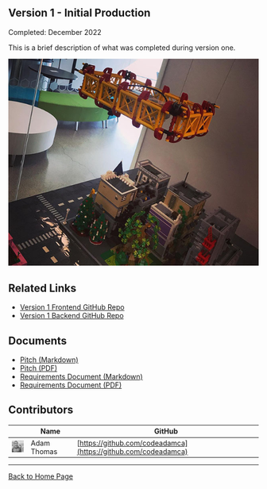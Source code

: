 ## Version 1 - Initial Production

Completed: December 2022

This is a brief description of what was completed during version one.

![Version 1 City](images/v1-city.jpg)

## Related Links

- [Version 1 Frontend GitHub Repo](https://github.com/BrickMMO/template-about-markdown)
- [Version 1 Backend GitHub Repo](https://github.com/BrickMMO/template-about-markdown)

## Documents

- [Pitch (Markdown)](system-v1/v1-pitch)
- [Pitch (PDF)](system-v1/v1-pitch.pdf)
- [Requirements Document (Markdown)](system-v1/v1-requirements)
- [Requirements Document (PDF)](system-v1/v1-requirements.pdf)

## Contributors

|                                       | Name        | GitHub                                                         |
| ------------------------------------- | ----------- | -------------------------------------------------------------- |
| ![codeadamca](images/adam-thomas.jpg) | Adam Thomas | [https://github.com/codeadamca](https://github.com/codeadamca) |

---

[Back to Home Page](/template-about-markdown/)
